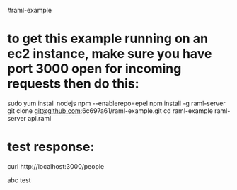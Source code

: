 #raml-example
# to get this example running on an ec2 instance, make sure you have port 3000 open for incoming requests then do this:
sudo yum install nodejs npm --enablerepo=epel
npm install -g raml-server
git clone git@github.com:6c697a61/raml-example.git
cd raml-example
raml-server api.raml

# test response:
curl http://localhost:3000/people

abc test
